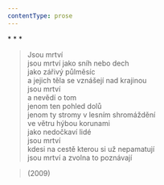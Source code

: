 ```yaml
---
contentType: prose
---
```


\* \* \*

> Jsou mrtví  
> jsou mrtví jako sníh nebo dech  
> jako zářivý půlměsíc  
> a jejich těla se vznášejí nad krajinou  
> jsou mrtví  
> a nevědí o tom  
> jenom ten pohled dolů  
> jenom ty stromy v lesním shromáždění  
> ve větru hýbou korunami  
> jako nedočkaví lidé  
> jsou mrtví  
> kdesi na cestě kterou si už nepamatují  
> jsou mrtví a zvolna to poznávají

> (2009)
